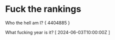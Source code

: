 # Fuck the rankings

Who the hell am I?
{ 4404885 }

What fucking year is it?
[ 2024-06-03T10:00:00Z ]
